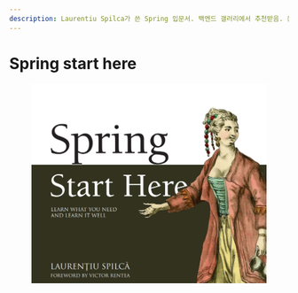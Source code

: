 ```yaml
---
description: Laurentiu Spilca가 쓴 Spring 입문서. 백엔드 갤러리에서 추천받음. 분량은 대략 400여쪽. 25.1.4부터 스터디 시작
---
```


# Spring start here

<figure><img src="../../.gitbook/assets/image.png" alt=""><figcaption></figcaption></figure>
